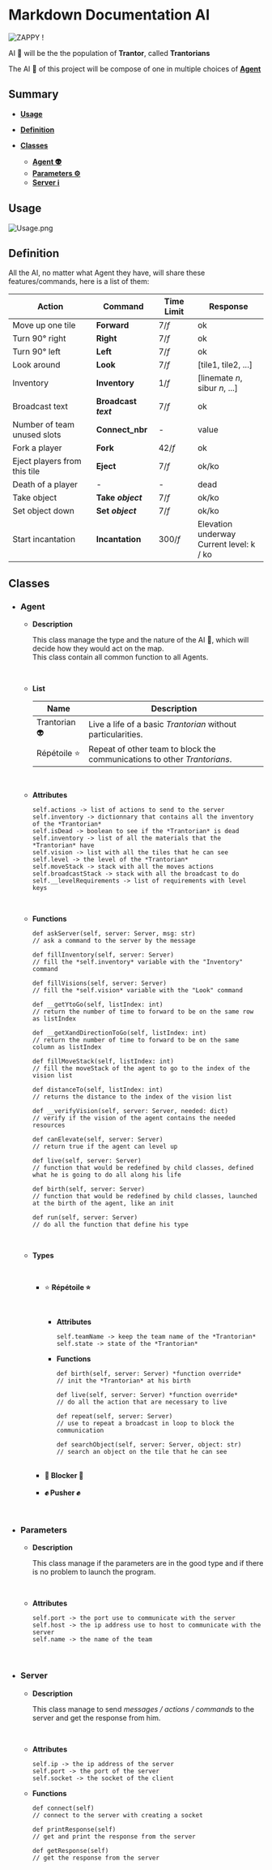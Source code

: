 # Markdown Documentation AI

![ZAPPY !](Zappy.webp "Zappy")

AI :robot: will be the the population of **Trantor**, called **Trantorians**

The AI :robot: of this project will be compose of one in multiple choices of **[Agent](#agent)**

## Summary

- **[Usage](#usage)**

- **[Definition](#definition)**

- **[Classes](#classes)**

  - **[Agent :alien:](#agent)**
  - **[Parameters :gear:](#parameters)**
  - **[Server :information_source:](#server)**

## Usage

![Usage.png](Usage.png "Usage")

## Definition

All the AI, no matter what Agent they have, will share these features/commands, here is a list of them:

| Action                       | Command              | Time Limit | Response                                       |
| ---------------------------- | -------------------- | ---------- | ---------------------------------------------- |
| Move up one tile             | **Forward**          | 7/*f*      | ok                                             |
| Turn 90° right               | **Right**            | 7/*f*      | ok                                             |
| Turn 90° left                | **Left**             | 7/*f*      | ok                                             |
| Look around                  | **Look**             | 7/*f*      | [tile1, tile2, ...]                            |
| Inventory                    | **Inventory**        | 1/*f*      | [linemate *n*, sibur *n*, ...]                 |
| Broadcast text               | **Broadcast *text*** | 7/*f*      | ok                                             |
| Number of team unused slots  | **Connect_nbr**      | -          | value                                          |
| Fork a player                | **Fork**             | 42/*f*     | ok                                             |
| Eject players from this tile | **Eject**            | 7/*f*      | ok/ko                                          |
| Death of a player            | -                    | -          | dead                                           |
| Take object                  | **Take *object***    | 7/*f*      | ok/ko                                          |
| Set object down              | **Set *object***     | 7/*f*      | ok/ko                                          |
| Start incantation            | **Incantation**      | 300/*f*    | Elevation underway </br> Current level: k / ko |

## Classes

- ### Agent

  - **Description**

    This class manage the type and the nature of the AI :robot:, which will decide how they would act on the map. </br> This class contain all common function to all Agents.

    </br>

  - **List**

    | Name               | Description                                                                            |
    | ------------------ | -------------------------------------------------------------------------------------- |
    | Trantorian :alien: | Live a life of a basic *Trantorian* without particularities.                           |
    | Répétoile :star:   | Repeat of other team to block the communications to other *Trantorians*.               |

    </br>

  - **Attributes**

        self.actions -> list of actions to send to the server
        self.inventory -> dictionnary that contains all the inventory of the *Trantorian*
        self.isDead -> boolean to see if the *Trantorian* is dead
        self.inventory -> list of all the materials that the *Trantorian* have
        self.vision -> list with all the tiles that he can see
        self.level -> the level of the *Trantorian*
        self.moveStack -> stack with all the moves actions
        self.broadcastStack -> stack with all the broadcast to do
        self.__levelRequirements -> list of requirements with level keys

    </br>
  
  - **Functions**

        def askServer(self, server: Server, msg: str)
        // ask a command to the server by the message
        
        def fillInventory(self, server: Server)
        // fill the *self.inventory* variable with the "Inventory" command

        def fillVisions(self, server: Server)
        // fill the *self.vision* variable with the "Look" command

        def __getYtoGo(self, listIndex: int)
        // return the number of time to forward to be on the same row as listIndex

        def __getXandDirectionToGo(self, listIndex: int)
        // return the number of time to forward to be on the same column as listIndex

        def fillMoveStack(self, listIndex: int)
        // fill the moveStack of the agent to go to the index of the vision list

        def distanceTo(self, listIndex: int)
        // returns the distance to the index of the vision list

        def __verifyVision(self, server: Server, needed: dict)
        // verify if the vision of the agent contains the needed resources

        def canElevate(self, server: Server)
        // return true if the agent can level up

        def live(self, server: Server)
        // function that would be redefined by child classes, defined what he is going to do all along his life

        def birth(self, server: Server)
        // function that would be redefined by child classes, launched at the birth of the agent, like an init

        def run(self, server: Server)
        // do all the function that define his type
  
    </br>

  - **Types**

    </br>

    - :star: **Répétoile :star:**

      </br>

      - **Attributes**

            self.teamName -> keep the team name of the *Trantorian*
            self.state -> state of the *Trantorian*

      - **Functions**

            def birth(self, server: Server) *function override*
            // init the *Trantorian* at his birth

            def live(self, server: Server) *function override*
            // do all the action that are necessary to live

            def repeat(self, server: Server)
            // use to repeat a broadcast in loop to block the communication

            def searchObject(self, server: Server, object: str)
            // search an object on the tile that he can see

    </br>

    - **🧱 Blocker 🧱**

    </br>

    - **:fist: Pusher :fist:**

</br>

- ### Parameters
  
  - **Description**
  
    This class manage if the parameters are in the good type and if there is no problem to launch the program.

    </br>

  - **Attributes**
  
        self.port -> the port use to communicate with the server
        self.host -> the ip address use to host to communicate with the server
        self.name -> the name of the team

    </br>

- ### Server

  - **Description**

    This class manage to send *messages / actions / commands* to the server and get the response from him.

    </br>

  - **Attributes**

        self.ip -> the ip address of the server
        self.port -> the port of the server
        self.socket -> the socket of the client

  - **Functions**

        def connect(self)
        // connect to the server with creating a socket

        def printResponse(self)
        // get and print the response from the server

        def getResponse(self)
        // get the response from the server

    </br>
